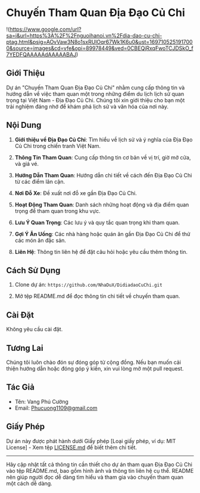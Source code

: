 
# Chuyến Tham Quan Địa Đạo Củ Chi

!(https://www.google.com/url?sa=i&url=https%3A%2F%2Fnguoihanoi.vn%2Fdia-dao-cu-chi-ptag.html&psig=AOvVaw3N8o1sxRUlOqr67Wk1K6u0&ust=1697105251917000&source=images&cd=vfe&opi=89978449&ved=0CBEQjRxqFwoTCJDSkO_f7YEDFQAAAAAdAAAAABAJ)

## Giới Thiệu

Dự án "Chuyến Tham Quan Địa Đạo Củ Chi" nhằm cung cấp thông tin và hướng dẫn về việc tham quan một trong những điểm du lịch lịch sử quan trọng tại Việt Nam - Địa Đạo Củ Chi. Chúng tôi xin giới thiệu cho bạn một trải nghiệm đáng nhớ để khám phá lịch sử và văn hóa của nơi này.

## Nội Dung

1. **Giới thiệu về Địa Đạo Củ Chi**: Tìm hiểu về lịch sử và ý nghĩa của Địa Đạo Củ Chi trong chiến tranh Việt Nam.

2. **Thông Tin Tham Quan**: Cung cấp thông tin cơ bản về vị trí, giờ mở cửa, và giá vé.

3. **Hướng Dẫn Tham Quan**: Hướng dẫn chi tiết về cách đến Địa Đạo Củ Chi từ các điểm lân cận.

4. **Nơi Đỗ Xe**: Đề xuất nơi đỗ xe gần Địa Đạo Củ Chi.

5. **Hoạt Động Tham Quan**: Danh sách những hoạt động và địa điểm quan trọng để tham quan trong khu vực.

6. **Lưu Ý Quan Trọng**: Các lưu ý và quy tắc quan trọng khi tham quan.

7. **Gợi Ý Ăn Uống**: Các nhà hàng hoặc quán ăn gần Địa Đạo Củ Chi để thử các món ăn đặc sản.

8. **Liên Hệ**: Thông tin liên hệ để đặt câu hỏi hoặc yêu cầu thêm thông tin.

## Cách Sử Dụng

1. Clone dự án: `https://github.com/NhaDuX/DidiadaoCuChi.git`

2. Mở tệp README.md để đọc thông tin chi tiết về chuyến tham quan.

## Cài Đặt

Không yêu cầu cài đặt.

## Tương Lai

Chúng tôi luôn chào đón sự đóng góp từ cộng đồng. Nếu bạn muốn cải thiện hướng dẫn hoặc đóng góp ý kiến, xin vui lòng mở một pull request.

## Tác Giả

- Tên: Vang Phú Cường
- Email: Phucuong1109@gmail.com

## Giấy Phép

Dự án này được phát hành dưới Giấy phép [Loại giấy phép, ví dụ: MIT License] - Xem tệp [LICENSE.md](LICENSE.md) để biết thêm chi tiết.

---

Hãy cập nhật tất cả thông tin cần thiết cho dự án tham quan Địa Đạo Củ Chi vào tệp README.md, bao gồm hình ảnh và thông tin liên hệ cụ thể. README nên giúp người đọc dễ dàng tìm hiểu và tham gia vào chuyến tham quan một cách dễ dàng.
